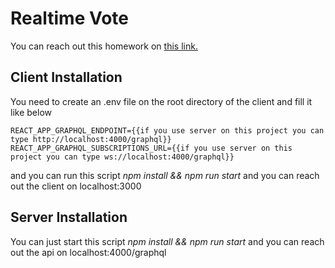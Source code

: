 # Realtime Vote

You can reach out this homework on [this link.](https://app.patika.dev/moduller/graphql/project-04)

## Client Installation 

You need to create an .env file on the root directory of the client and fill it like below

```
REACT_APP_GRAPHQL_ENDPOINT={{if you use server on this project you can type http://localhost:4000/graphql}}
REACT_APP_GRAPHQL_SUBSCRIPTIONS_URL={{if you use server on this project you can type ws://localhost:4000/graphql}}
```

and you can run this script *npm install && npm run start* and you can reach out the client on localhost:3000

## Server Installation 

You can just start this script *npm install && npm run start* and you can reach out the api on localhost:4000/graphql